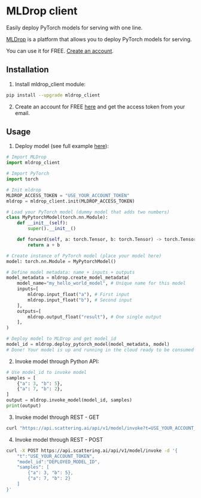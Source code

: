 # MLDrop client
Easily deploy PyTorch models for serving with one line.

[MLDrop](https://scattering-ai.webflow.io/) is a platform that allows you to deploy PyTorch models for serving.

You can use it for FREE. [Create an account](https://api.scattering.ai/signup?utm_source=landing).

## Installation
1) Install mldrop_client module:

```bash
pip install --upgrade mldrop_client
```

2) Create an account for FREE [here](https://api.scattering.ai/signup?utm_source=landing) and get the access token from your email.

## Usage
1) Deploy model (see full example [here](examples/hello_world.py)):

```python
# Import MLDrop
import mldrop_client

# Import PyTorch
import torch

# Init mldrop
MLDROP_ACCESS_TOKEN = "USE_YOUR_ACCOUNT_TOKEN"
mldrop = mldrop_client.init(MLDROP_ACCESS_TOKEN)

# Load your PyTorch model (dummy model that adds two numbers)
class MyPytorchModel(torch.nn.Module):
    def __init__(self):
        super().__init__()

    def forward(self, a: torch.Tensor, b: torch.Tensor) -> torch.Tensor:
        return a + b

# Create instance of PyTorch model (place your model here)
model: torch.nn.Module = MyPytorchModel()

# Define model metadata: name + inputs + outputs
model_metadata = mldrop.create_model_metadata(
    model_name="my_hello_world_model", # Unique name for this model
    inputs=[
        mldrop.input_float("a"), # First input
        mldrop.input_float("b"), # Second input
    ],
    outputs=[
        mldrop.output_float("result"), # One single output
    ],
)

# Deploy model to MLDrop and get model_id
model_id = mldrop.deploy_pytorch_model(model_metadata, model)
# Done! Your model is up and running in the cloud ready to be consumed
```

2) Invoke model through Python API:
```python
# Use model_id to invoke model
samples = [
    {"a": 3, "b": 5},
    {"a": 7, "b": 2},
]
output = mldrop.invoke_model(model_id, samples)
print(output)
```

3) Invoke model through REST - GET
```bash
curl "https://api.scattering.ai/api/v1/model/invoke?t=USE_YOUR_ACCOUNT_TOKEN&model_id=DEPLOYED_MODEL_ID&a=3&b=5"
```
4) Invoke model through REST - POST
```bash
curl -X POST https://api.scattering.ai/api/v1/model/invoke -d '{
    "t":"USE_YOUR_ACCOUNT_TOKEN", 
    "model_id":"DEPLOYED_MODEL_ID", 
    "samples": [
        {"a": 3, "b": 5}, 
        {"a": 7, "b": 2}
    ]
}'
```







